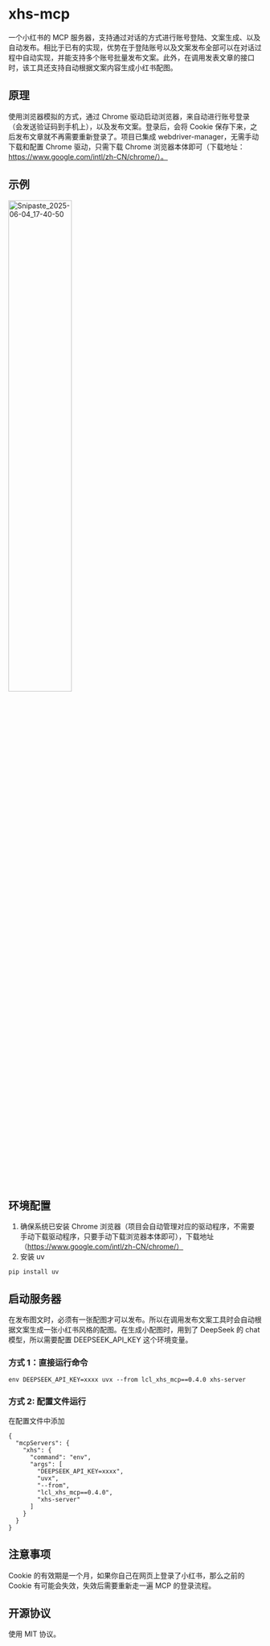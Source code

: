 # xhs-mcp

一个小红书的 MCP 服务器，支持通过对话的方式进行账号登陆、文案生成、以及自动发布。相比于已有的实现，优势在于登陆账号以及文案发布全部可以在对话过程中自动实现，并能支持多个账号批量发布文案。此外，在调用发表文章的接口时，该工具还支持自动根据文案内容生成小红书配图。

## 原理

使用浏览器模拟的方式，通过 Chrome 驱动启动浏览器，来自动进行账号登录（会发送验证码到手机上），以及发布文案。登录后，会将 Cookie 保存下来，之后发布文章就不再需要重新登录了。项目已集成 webdriver-manager，无需手动下载和配置 Chrome 驱动，只需下载 Chrome 浏览器本体即可（下载地址：https://www.google.com/intl/zh-CN/chrome/）。

## 示例

<img src="https://github.com/user-attachments/assets/6df5e84e-449a-42a6-ad87-23ed2eb67124" alt="Snipaste_2025-06-04_17-40-50" width="50%">

## 环境配置

1. 确保系统已安装 Chrome 浏览器（项目会自动管理对应的驱动程序，不需要手动下载驱动程序，只要手动下载浏览器本体即可），下载地址（https://www.google.com/intl/zh-CN/chrome/）
2. 安装 uv

```
pip install uv
```

## 启动服务器

在发布图文时，必须有一张配图才可以发布。所以在调用发布文案工具时会自动根据文案生成一张小红书风格的配图。在生成小配图时，用到了 DeepSeek 的 chat 模型，所以需要配置 DEEPSEEK_API_KEY 这个环境变量。

### 方式 1：直接运行命令

```
env DEEPSEEK_API_KEY=xxxx uvx --from lcl_xhs_mcp==0.4.0 xhs-server
```

### 方式 2: 配置文件运行

在配置文件中添加

```
{
  "mcpServers": {
    "xhs": {
      "command": "env",
      "args": [
        "DEEPSEEK_API_KEY=xxxx",
        "uvx",
        "--from",
        "lcl_xhs_mcp==0.4.0",
        "xhs-server"
      ]
    }
  }
}
```

## 注意事项

Cookie 的有效期是一个月，如果你自己在网页上登录了小红书，那么之前的 Cookie 有可能会失效，失效后需要重新走一遍 MCP 的登录流程。

## 开源协议

使用 MIT 协议。
